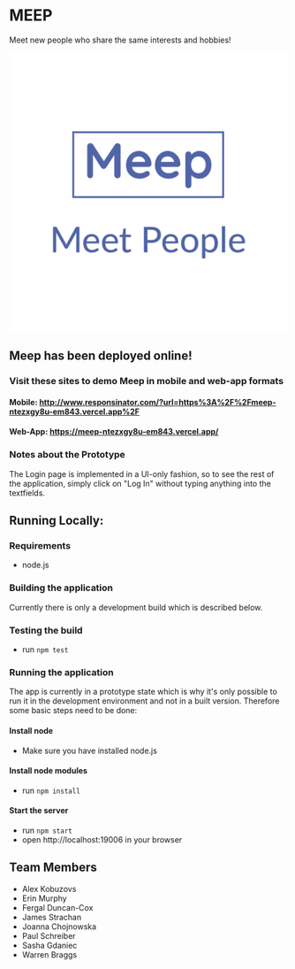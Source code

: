 
# MEEP
Meet new people who share the same interests and hobbies!

![Meep-Logo](./assets/logo.png)
  
## Meep has been deployed online! 
### Visit these sites to demo Meep in mobile and web-app formats
#### Mobile: http://www.responsinator.com/?url=https%3A%2F%2Fmeep-ntezxgy8u-em843.vercel.app%2F
#### Web-App: https://meep-ntezxgy8u-em843.vercel.app/

### Notes about the Prototype
The Login page is implemented in a UI-only fashion, so to see the rest of the application, simply click on "Log In" without typing anything into the textfields.

## Running Locally:
  
### Requirements
  * node.js

### Building the application
 Currently there is only a development build which is described below.

### Testing the build
* run `npm test`
  
### Running the application
The app is currently in a prototype state which is why it's only possible to run it in the development environment and not in a built version. Therefore some basic steps need to be done:

#### Install node
* Make sure you have installed node.js

#### Install node modules
* run `npm install`

#### Start the server
* run `npm start`
* open http://localhost:19006 in your browser
  
## Team Members
* Alex Kobuzovs
* Erin Murphy
* Fergal Duncan-Cox
* James Strachan
* Joanna Chojnowska
* Paul Schreiber
* Sasha Gdaniec
* Warren Braggs

